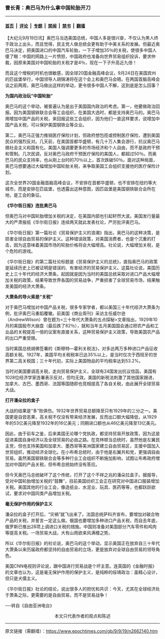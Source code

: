 ### 曹长青：奥巴马为什么拿中国轮胎开刀

---

#### [首页](../../../..?n2662140) &nbsp;|&nbsp; [评论](../../../../../epoch-comment?n2662140) &nbsp;|&nbsp; [专题](../../../../../epoch-special?n2662140) &nbsp;|&nbsp; [禁闻](../../../../../epoch-news?n2662140) &nbsp;|&nbsp; [禁书](../../../../../books?n2662140) &nbsp;|&nbsp; [翻墙](https://github.com/gfw-breaker/nogfw/blob/master/README.md?n2662140)


<div class="post_content" id="artbody" itemprop="articleBody">
 <!-- article content begin -->
 <p>
  【大纪元9月19日讯】奥巴马当选美国总统，中国人多是很兴奋，不仅认为黑人终于政治上出头，而且觉得，民主党人做总统会更有助于中美关系的发展。但最近奥巴马决定，把美国进口的中国汽车轮胎，一下子增加35％的关税，使很多中国人傻了眼：中国的网路上一片愤怒，中国政府也准备向世界贸易组织投诉，要求仲裁，因原来美国对中国轮胎的关税才是4％，现在一下子升高近九倍！
 </p>
 <p>
  而且这个增税的时机也很敏感，因全球20国金融高峰会议，9月24日在美国宾州的匹兹堡举行，中国领导人胡锦涛将在这个会上和奥巴马会晤。在两国首脑高峰会谈之前两周，奥巴马做出这样的举动，更令很多中国人不解，这到底是怎么回事？
 </p>
 <p>
  <b>
   为国内政治玩“中国轮胎”
  </b>
 </p>
 <p>
  奥巴马的这个举动，被普遍认为是出于美国国内政治的考虑。第一，他要做政治回报。因为美国钢铁联合会等工会组织，在美国大选时，都是支持奥巴马的。奥巴马用增加中国产品的关税，来回报这些工会组织，因为他们一直这样要求，说增加中国产品关税，可以保护美国钢铁业等企业。
 </p>
 <p>
  第二，奥巴马正强力推销医疗保险计划，但政府想包揽或控制医疗保险，遭到美国民众的强烈反对。几天前，在美国首都华盛顿，有几十万人集会游行，抗议奥巴马搞社会主义和国有化。美国人强调要更多的市场经济和个人自由，而不是政府干预和管制。几次民调，反对奥巴马政府干预医疗保险的美国人，都超过50％。而奥巴马的民众支持率，也从刚上台时的70％以上，首次跌破50％。面对这种局面，奥巴马想要通过大幅增加中国轮胎关税，来争取美国工会组织支援他的医疗保险计划。
 </p>
 <p>
  这次全世界20国金融首脑高峰会议，不安排在首都华盛顿，也不安排在纽约等大城市，而是安排在匹兹堡，也透露出这种意图，因匹兹堡是美国钢铁联合会所在地，是工会的象征。
 </p>
 <p>
  <b>
   《华尔街日报》连批奥巴马
  </b>
 </p>
 <p>
  但奥巴马对中国轮胎增加关税的决定，在美国内部也引起轩然大波。美国发行量最大的严肃报纸《华尔街日报》连续两天就此发表社论，严厉批评奥巴马。
 </p>
 <p>
  《华尔街日报》第一篇社论《贸易保护主义的浪潮》指出，奥巴马的这种决策，是损害全球自由贸易的保护主义。这种错误政策，对美国消费者，也是个沉重的打击，因为这意味着美国市场的轮胎价格将会大幅增高。社论说，大幅增加关税，是个危险的游戏。
 </p>
 <p>
  《华尔街日报》的第二篇社论标题是《贸易保护主义的总统》，直指奥巴马的政策是延续历史上已被证明是错误的、有害经济的贸易保护主义。这篇社论说，美国历史上三十年代的经济大萧条，起因就是因为当时的美国总统采取对进口产品大幅增加关税的政策，结果导致世界各国的贸易战争，严重损害了全球贸易市场，结果触发美国的经济大萧条。
 </p>
 <p>
  <b>
   大萧条的导火索是“关税”
  </b>
 </p>
 <p>
  对于奥巴马增加对中国产品关税，很多专家学者，都以美国三十年代经济大萧条为例，批评奥巴马重蹈覆辙。前美国《商业周刊》采访主任威尔逊（AndrewWilson）曾在题为&lt;三十年代大萧条的五点探秘&gt;文章指出，1929年10月的美国股市大崩盘（最后跌了82％），就和当年五月美国国会通过把农产品和工业品的关税提高一倍的议案有直接关系，这种贸易保护主义政策，导致美国农产品的出口严重受限。
 </p>
 <p>
  当时美国总统胡佛签署的《斯穆特—霍利关税法》，对多达两万多种进口产品征收高额关税。1927年，美国平均关税税率已达35%以上，是当时仅次于西班牙的世界第二高关税国；三十年代初，实际上美国物品的平均税率达到53.2%。
 </p>
 <p>
  当时对美国要调高关税，走向贸易保护主义，全球有24国发出抗议信函，美国有1028位经济学家连署表示反对，但均无效。美国的新税法刺激了其他国家跟进，加拿大、古巴、墨西哥、法国等国随即也竞相提高了各自关税，由此展开全球贸易大战。
 </p>
 <p>
  <b>
   打开潘朵拉的盒子
  </b>
 </p>
 <p>
  大战的结果是“多”败俱伤。1932年世界贸易总额降至只有1929年的三分之一。美国更是自尝恶果，高关税不仅没有带来经济发展，反而出口额大幅降低，从1929年的53亿美元降至1932年的16亿美元；同期进口额也从46亿美元降至13亿美元。
 </p>
 <p>
  因此，由于前车之鉴，后来美国无论哪个党执政，都坚持贸易开放政策，因为这是促进美国自身经济以及全球贸易的必由之路。在克林顿当总统时，虽然他是左翼民主党，但也支持美国和加拿大、墨西哥等美洲国家建立自由贸易区，支援中国加入世贸组织，推动经济全球化。在小布希总统时，由于他是右翼共和党，更强调自由贸易。虽然美国钢铁联合会等多种行业工会组织不断施加影响，试图让布希政府增加对中国的产品关税，但布希总统始终没有答应。
 </p>
 <p>
  但今天奥巴马总统破坏了这个传统，打开了这个不祥之兆的潘朵拉盒子。据报导，受对中国轮胎增加关税的“鼓舞”，目前美国纺织工会正在研究对中国进口服装增加关税。美国其他的行业工会，像造纸业、水泥业、玩具、医药等等，也都跃跃欲试，要求对中国同类产品增加关税。
 </p>
 <p>
  <b>
   毫无保护作用的保护主义
  </b>
 </p>
 <p>
  潘朵拉的盒子打开后，“灾祸”就飞出来了。法国总统萨科齐宣布，要增加对碳合物产品的关税，并誓言一定这么做。俄国也要增加多种进口产品关税，而自去年底，俄罗斯已推出28项上调进口关税的措施。中国则准备对美国部分汽车零件和鸡肉等提高关税。一场贸易大战，大有山雨欲来风满楼之势。
 </p>
 <p>
  所以《华尔街日报》的社论说，奥巴马的这个举动，显示美国正在放弃自三十年代大萧条以来历届政府都坚持的自由贸易的立场，更是放弃对全球自由贸易的领导角色。
 </p>
 <p>
  美国CNN电视则评论说，跟中国进行贸易战是个坏主意。连英国的《金融时报》的文章也认为，这是毫无保护作用的保护主义，是纯粹的绥靖政治：虽精心设计，但只是犬儒主义。
 </p>
 <p>
  《华尔街日报》社论的结论，说出很多人的担忧和共识：今天，尤其在全球经济处于萧条之际，更需要的是自由贸易，而不是贸易战争！
 </p>
 <p>
  ──转自《自由亚洲电台》
  <font color="#ffffff">
   (http://www.dajiyuan.com)
  </font>
  <br/>
  <center>
   <font class="GY13">
    本文只代表作者的观点和陈述
   </font>
  </center>
 </p>
 <!-- article content end -->
 <div id="below_article_ad">
 </div>
</div>


---

原文链接（需翻墙）：https://www.epochtimes.com/gb/9/9/19/n2662140.htm